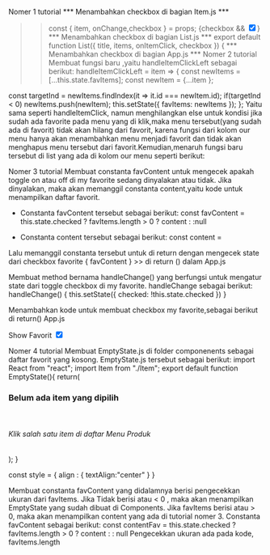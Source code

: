 Nomer 1 tutorial
*** Menambahkan checkbox di bagian Item.js ***
>> const { item, onChange,checkbox } = props;
>> {checkbox && <input type="checkbox" checked={checked} onChange={handleChange} />}
*** Menambahkan checkbox di bagian List.js ***
>> export default function List({ title, items, onItemClick, checkbox }) {
>> <Item key={item.id} item={item} onChange={onItemClick} checkbox = {checkbox} />
*** Menambahkan checkbox di bagian App.js ***
>> <List
    checkbox={false}
    title="Our Menu"
    items={dummyItems}
    onItemClick={this.handleItemClickLeft}
    />
>> <List
    checkbox={true}
    title="My Favorite"
    items={favItems}
    onItemClick={this.handleItemClick}
    />
Nomer 2 tutorial
Membuat fungsi baru ,yaitu handleItemClickLeft sebagai berikut:
handleItemClickLeft = item => {
 const newItems = [...this.state.favItems];
 const newItem = {...item };

 const targetInd = newItems.findIndex(it => it.id === newItem.id);
 if(targetInd < 0) newItems.push(newItem);
 this.setState({ favItems: newItems });
}; 
Yaitu sama seperti handleItemClick, namun menghilangkan else untuk kondisi jika sudah ada favorite pada menu yang di klik,maka menu tersebut(yang sudah ada di favorit) tidak akan hilang dari favorit, karena fungsi dari kolom our menu hanya akan menambahkan menu menjadi favorit dan tidak akan menghapus menu tersebut dari favorit.Kemudian,menaruh fungsi baru tersebut di list yang ada di kolom our menu seperti berikut:
<List
 checkbox={false}
 title="Our Menu" 
 items={dummyItems}
 onItemClick={this.handleItemClickLeft}
 /> 

Nomer 3 tutorial
Membuat constanta favContent untuk mengecek apakah toggle on atau off di my favorite sedang dinyalakan atau tidak. Jika dinyalakan, maka akan memanggil constanta content,yaitu kode untuk menampilkan daftar favorit.
- Constanta favContent tersebut sebagai berikut:
const favContent = this.state.checked ? favItems.length > 0 ?  content : <EmptyState/> :null

- Constanta content tersebut sebagai berikut:
const content = 
      <div className="col-sm">
        <List
          checkbox={true}
          title="My Favorite"
          items={favItems}
          onItemClick={this.handleItemClick}
        />
      </div>

Lalu memanggil constanta tersebut untuk di return dengan mengecek state dari checkbox favorite
{ favContent } >> di return () dalam App.js 

Membuat method bernama handleChange() yang berfungsi untuk mengatur state dari toggle checkbox di my favorite.
handleChange sebagai berikut:
handleChange() {
  this.setState({
    checked: !this.state.checked
 })
}

Menambahkan kode untuk membuat checkbox my favorite,sebagai berikut di return() App.js
 <div>
            <label>Show Favorit</label>
            <input 
              type="checkbox" 
              checked={ this.state.checked } 
              onChange={ this.handleChange } />
          </div>

Nomer 4 tutorial
Membuat EmptyState.js di folder componenents sebagai daftar favorit yang kosong. 
EmptyState.js tersebut sebagai berikut:
import React from "react";
import Item from "./Item";
export default function EmptyState(){
    return(
        <div className="col-sm" style={style.align}>
            <h3>Belum ada item yang dipilih </h3><br/>
            <h6>Klik salah satu item di daftar Menu Produk</h6>
        </div>
    );
}

const style = {
    align : {
        textAlign:"center"
    }
}

Membuat constanta favContent yang didalamnya berisi pengecekkan ukuran dari favItems. Jika Tidak berisi atau < 0 , maka akan menampilkan EmptyState yang sudah dibuat di Components. Jika favItems berisi atau > 0, maka akan menampilkan content yang ada di tutorial nomer 3.
Constanta favContent sebagai berikut:
const contentFav = this.state.checked ? favItems.length > 0 ? content : <EmptyState/> : null
Pengecekkan ukuran ada pada kode, favItems.length

